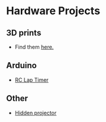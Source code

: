 # Hardware Projects

## 3D prints
- Find them [here.](https://github.com/mikeenting/hardware/blob/main/3dprints.md)

## Arduino
- [RC Lap Timer](https://github.com/mikeenting/RC-lap-timer)

## Other
- [Hidden projector]((https://github.com/mikeenting/hardware/blob/main/projector.md))


